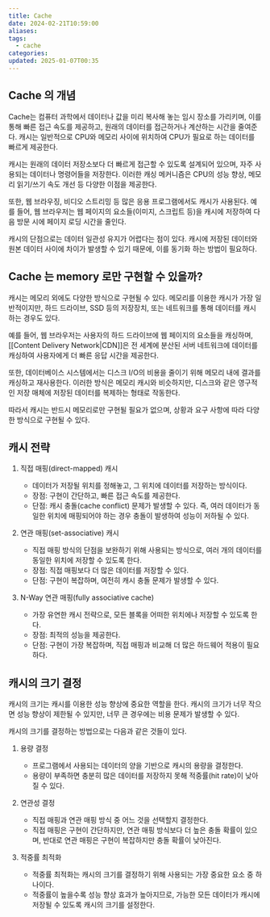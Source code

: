 ```yaml
---
title: Cache
date: 2024-02-21T10:59:00
aliases: 
tags:
  - cache
categories: 
updated: 2025-01-07T00:35
---
```


## Cache 의 개념

Cache는 컴퓨터 과학에서 데이터나 값을 미리 복사해 놓는 임시 장소를 가리키며, 이를 통해 빠른 접근 속도를 제공하고, 원래의 데이터를 접근하거나 계산하는 시간을 줄여준다. 캐시는 일반적으로 CPU와 메모리 사이에 위치하여 CPU가 필요로 하는 데이터를 빠르게 제공한다.

캐시는 원래의 데이터 저장소보다 더 빠르게 접근할 수 있도록 설계되어 있으며, 자주 사용되는 데이터나 명령어들을 저장한다. 이러한 캐싱 메커니즘은 CPU의 성능 향상, 메모리 읽기/쓰기 속도 개선 등 다양한 이점을 제공한다.

또한, 웹 브라우징, 비디오 스트리밍 등 많은 응용 프로그램에서도 캐시가 사용된다. 예를 들어, 웹 브라우저는 웹 페이지의 요소들(이미지, 스크립트 등)을 캐시에 저장하여 다음 방문 시에 페이지 로딩 시간을 줄인다.

캐시의 단점으로는 데이터 일관성 유지가 어렵다는 점이 있다. 캐시에 저장된 데이터와 원본 데이터 사이에 차이가 발생할 수 있기 때문에, 이를 동기화 하는 방법이 필요하다.

## Cache 는 memory 로만 구현할 수 있을까?

캐시는 메모리 외에도 다양한 방식으로 구현될 수 있다. 메모리를 이용한 캐시가 가장 일반적이지만, 하드 드라이브, SSD 등의 저장장치, 또는 네트워크를 통해 데이터를 캐시하는 경우도 있다.

예를 들어, 웹 브라우저는 사용자의 하드 드라이브에 웹 페이지의 요소들을 캐싱하며, [[Content Delivery Network|CDN]]은 전 세계에 분산된 서버 네트워크에 데이터를 캐싱하여 사용자에게 더 빠른 응답 시간을 제공한다.

또한, 데이터베이스 시스템에서는 디스크 I/O의 비용을 줄이기 위해 메모리 내에 결과를 캐싱하고 재사용한다. 이러한 방식은 메모리 캐시와 비슷하지만, 디스크와 같은 영구적인 저장 매체에 저장된 데이터를 복제하는 형태로 작동한다.

따라서 캐시는 반드시 메모리로만 구현될 필요가 없으며, 상황과 요구 사항에 따라 다양한 방식으로 구현될 수 있다.

## 캐시 전략

1. 직접 매핑(direct-mapped) 캐시
    - 데이터가 저장될 위치를 정해놓고, 그 위치에 데이터를 저장하는 방식이다.
    - 장점: 구현이 간단하고, 빠른 접근 속도를 제공한다.
    - 단점: 캐시 충돌(cache conflict) 문제가 발생할 수 있다. 즉, 여러 데이터가 동일한 위치에 매핑되어야 하는 경우 충돌이 발생하여 성능이 저하될 수 있다.

2. 연관 매핑(set-associative) 캐시
    - 직접 매핑 방식의 단점을 보완하기 위해 사용되는 방식으로, 여러 개의 데이터를 동일한 위치에 저장할 수 있도록 한다.
    - 장점: 직접 매핑보다 더 많은 데이터를 저장할 수 있다.
    - 단점: 구현이 복잡하며, 여전히 캐시 충돌 문제가 발생할 수 있다.

3. N-Way 연관 매핑(fully associative cache)
    - 가장 유연한 캐시 전략으로, 모든 블록을 어떠한 위치에나 저장할 수 있도록 한다.
    - 장점: 최적의 성능을 제공한다.
    - 단점: 구현이 가장 복잡하며, 직접 매핑과 비교해 더 많은 하드웨어 적용이 필요하다.

## 캐시의 크기 결정

캐시의 크기는 캐시를 이용한 성능 향상에 중요한 역할을 한다. 캐시의 크기가 너무 작으면 성능 향상이 제한될 수 있지만, 너무 큰 경우에는 비용 문제가 발생할 수 있다.

캐시의 크기를 결정하는 방법으로는 다음과 같은 것들이 있다.

1. 용량 결정
    - 프로그램에서 사용되는 데이터의 양을 기반으로 캐시의 용량을 결정한다.
    - 용량이 부족하면 충분히 많은 데이터를 저장하지 못해 적중률(hit rate)이 낮아질 수 있다.

2. 연관성 결정
    - 직접 매핑과 연관 매핑 방식 중 어느 것을 선택할지 결정한다.
    - 직접 매핑은 구현이 간단하지만, 연관 매핑 방식보다 더 높은 충돌 확률이 있으며, 반대로 연관 매핑은 구현이 복잡하지만 충돌 확률이 낮아진다.

3. 적중률 최적화
    - 적중률 최적화는 캐시의 크기를 결정하기 위해 사용되는 가장 중요한 요소 중 하나이다.
    - 적중률이 높을수록 성능 향상 효과가 높아지므로, 가능한 모든 데이터가 캐시에 저장될 수 있도록 캐시의 크기를 설정한다.
